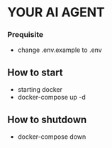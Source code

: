 # YOUR AI AGENT

### Prequisite
- change .env.example to .env

## How to start 
- starting docker 
- docker-compose up -d

## How to shutdown 
- docker-compose down
